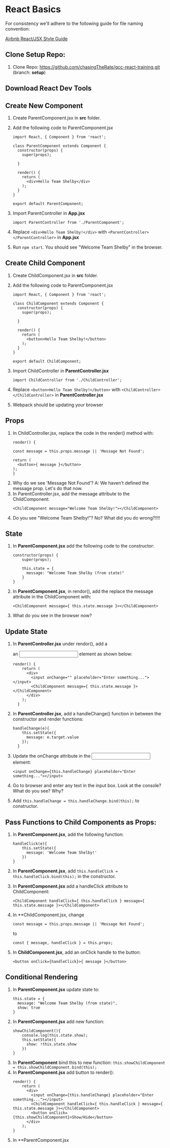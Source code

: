 # React Basics

For consistency we'll adhere to the following guide for file naming convention:

[Airbnb React/JSX Style Guide](https://github.com/airbnb/javascript/tree/master/react#naming)

## Clone Setup Repo:

1. Clone Repo: https://github.com/chasingTheRate/gcc-react-training.git (branch: **setup**)

## Download React Dev Tools

## Create New Component

1.  Create ParentComponent.jsx in **src** folder.
2.  Add the following code to ParentComponent.jsx
    ```
    import React, { Component } from 'react';

    class ParentComponent extends Component {
      constructor(props) {
        super(props);

      }

      render() {
        return (
          <div>Hello Team Shelby</div>
        );
      }
    }

    export default ParentComponent;
    ```
3.  Import ParentController in **App.jsx**

    ```
    import ParentController from './ParentComponent';
    ```
4.  Replace ```<div>Hello Team Shelby!</div>``` with ```<ParentController></ParentController>``` in **App.jsx**
5.  Run ```npm start```.  You should see "Welcome Team Shelby" in the browser.

## Create Child Component

1.  Create ChildComponent.jsx in **src** folder.
2.  Add the following code to ParentComponent.jsx
    ```
    import React, { Component } from 'react';

    class ChildComponent extends Component {
      constructor(props) {
        super(props);

      }

      render() {
        return (
          <button>Hello Team Shelby!</button>
        );
      }
    }

    export default ChildComponent;
    ```
3.  Import ChildController in **ParentController.jsx**

    ```
    import ChildController from './ChildController';
    ```
4.  Replace ```<button>Hello Team Shelby!</button>``` with ```<ChildController></ChildController>``` in **ParentController.jsx**
5.  Webpack should be updating your browser

## Props

1.  In ChildController.jsx, replace the code in the render() method with:
    ```
    render() {

    const message = this.props.message || 'Message Not Found';

    return (
      <button>{ message }</button>
    );
    }
    ```
2.  Why do we see 'Message Not Found'?  A: We haven't defined the message prop.  Let's do that now.
3.  In ParentController.jsx, add the message attribute to the ChildComponent:
    ```
    <ChildComponent message="Welcome Team Shelby!"></ChildComponent>
    ```
4.  Do you see "Welcome Team Shelby!"?  No?  What did you do wrong?!!!!

## State

1.  In **ParentComponent.jsx** add the following code to the constructor:
    ```
    constructor(props) {
        super(props);

        this.state = {
          message: "Welcome Team Shelby (from state)"
        }
    }
    ```
2.  In **ParentComponent.jsx**, in rendor(), add the replace the message attribute in the ChildComponent with:
    ```
    <ChildComponent message={ this.state.message }></ChildComponent>
    ```
3. What do you see in the browser now?

## Update State

1.  In **ParentController.jsx** under rendor(), add a <div> an <input> element as shown below:
    ```
    render() {
        return (
          <div>
            <input onChange="" placeholder="Enter something..."></input>
            <ChildComponent message={ this.state.message }></ChildComponent>
          </div>
        );
      }
    ```
2.  In **ParentController.jsx**, add a handleChange() function in between the constructor and render functions:

    ```
    handleChange(e){
        this.setState({
          message: e.target.value
        });
      }
    ```
3. Update the onChange attribute in the <input> element:
    ```
    <input onChange={this.handleChange} placeholder="Enter something..."></input>
    ```
4. Go to browser and enter any text in the input box.  Look at the console?  What do you see?  Why?
5.  Add ```this.handleChange = this.handleChange.bind(this);``` to constructor.

## Pass Functions to Child Components as Props:

1.  In **ParentComponent.jsx**, add the following function:
    ```
    handleClick(e){
        this.setState({
          message: 'Welcome Team Shelby!'
        })
    }
    ```
2.  In **ParentComponent.jsx**, add `this.handleClick = this.handleClick.bind(this);` in the constructor.
3.  In **ParentComponent.jsx** add a handleClick attribute to ChildComponent:

    ```
    <ChildComponent handleClick={ this.handleClick } message={ this.state.message }></ChildComponent>
    ```
4.  In **ChildComponent.jsx, change

    ```
    const message = this.props.message || 'Message Not Found';
    ```
    to
    ```
    const { message, handleClick } = this.props;
    ```
5.  In **ChildComponent.jsx**, add an onClick handle to the button:
    ```
    <button onClick={handleClick}>{ message }</button>
    ```

## Conditional Rendering

1.  In **ParentComponent.jsx** update state to:
    ```
    this.state = {
      message: "Welcome Team Shelby (from state)",
      show: true
    }
    ```
2.  In **ParentComponent.jsx** add new function:
    ```
    showChildComponent(){
        console.log(this.state.show);
        this.setState({
          show: !this.state.show
        })
    }
    ```
3.  In **ParentComponent** bind this to new function: `this.showChildComponent = this.showChildComponent.bind(this);`
4.  In **ParentComponent.jsx** add button to render():
    ```
    render() {
        return (
          <div>
            <input onChange={this.handleChange} placeholder="Enter something..."></input>
            <ChildComponent handleClick={ this.handleClick } message={ this.state.message }></ChildComponent>
            <button onClick={this.showChildComponent}>Show/Hide</button>
          </div>
        );
    }
    ```
5.  In **ParentComponent.jsx



    
    
  
